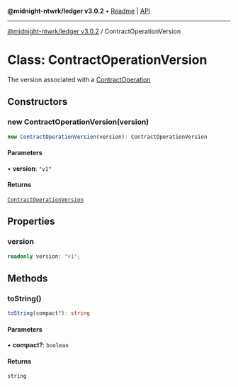 **@midnight-ntwrk/ledger v3.0.2** • [Readme](../README.md) \| [API](../globals.md)

***

[@midnight-ntwrk/ledger v3.0.2](../README.md) / ContractOperationVersion

# Class: ContractOperationVersion

The version associated with a [ContractOperation](ContractOperation.md)

## Constructors

### new ContractOperationVersion(version)

```ts
new ContractOperationVersion(version): ContractOperationVersion
```

#### Parameters

• **version**: `"v1"`

#### Returns

[`ContractOperationVersion`](ContractOperationVersion.md)

## Properties

### version

```ts
readonly version: "v1";
```

## Methods

### toString()

```ts
toString(compact?): string
```

#### Parameters

• **compact?**: `boolean`

#### Returns

`string`
